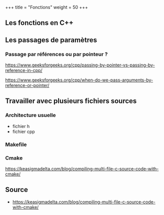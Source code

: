 +++
title = "Fonctions"
weight = 50
+++

## Les fonctions en C++

## Les passages de paramètres

### Passage par références ou par pointeur ?

https://www.geeksforgeeks.org/cpp/passing-by-pointer-vs-passing-by-reference-in-cpp/

https://www.geeksforgeeks.org/cpp/when-do-we-pass-arguments-by-reference-or-pointer/

## Travailler avec plusieurs fichiers sources

### Architecture usuelle
- fichier h
- fichier cpp

### Makefile


### Cmake
https://keasigmadelta.com/blog/compiling-multi-file-c-source-code-with-cmake/



## Source
- https://keasigmadelta.com/blog/compiling-multi-file-c-source-code-with-cmake/